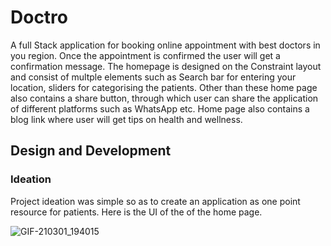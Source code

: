 # Doctro

A full Stack application for booking online appointment with best doctors in you region. 
Once the appointment is confirmed the user will get a confirmation message. The homepage is designed on the Constraint layout and consist of multple elements such as Search bar for entering your location, sliders for categorising the patients. Other than these home page also contains a share button, through which user can share the application of different platforms such as WhatsApp etc. Home page also contains a blog link where user will get tips on health and wellness. 

## Design and Development

### Ideation

Project ideation was simple so as to create an application as one point resource for 
patients. Here is the UI of the of the home page.


![GIF-210301_194015](https://user-images.githubusercontent.com/56435229/109509270-b7c22780-7ac6-11eb-86eb-7e522905cbb4.gif)






